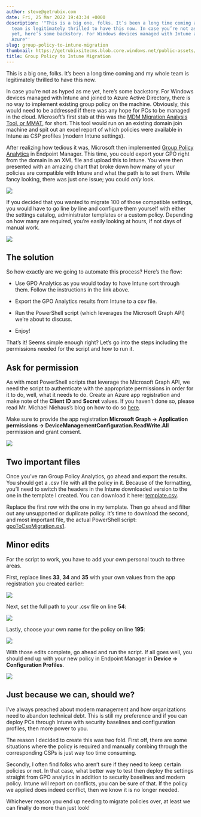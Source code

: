 ```yaml
---
author: steve@getrubix.com
date: Fri, 25 Mar 2022 19:43:34 +0000
description: '"This is a big one, folks. It’s been a long time coming and my whole
  team is legitimately thrilled to have this now. In case you’re not as hyped as me
  yet, here’s some backstory. For Windows devices managed with Intune and joined to
  Azure"'
slug: group-policy-to-intune-migration
thumbnail: https://getrubixsitecms.blob.core.windows.net/public-assets/content/v1/logo512.png
title: Group Policy to Intune Migration
---
```


This is a big one, folks. It’s been a long time coming and my whole team is legitimately thrilled to have this now.

In case you’re not as hyped as me yet, here’s some backstory. For Windows devices managed with Intune and joined to Azure Active Directory, there is no way to implement existing group policy on the machine. Obviously, this would need to be addressed if there was any hope for PCs to be managed in the cloud. Microsoft’s first stab at this was the [MDM Migration Analysis Tool, or MMAT](https://github.com/WindowsDeviceManagement/MMAT), for short. This tool would run on an existing domain join machine and spit out an excel report of which policies were available in Intune as CSP profiles (modern Intune settings).

After realizing how tedious it was, Microsoft then implemented [Group Policy Analytics](https://docs.microsoft.com/en-us/mem/intune/configuration/group-policy-analytics) in Endpoint Manager. This time, you could export your GPO right from the domain in an XML file and upload this to Intune. You were then presented with an amazing chart that broke down how many of your policies are compatible with Intune and what the path is to set them. While fancy looking, there was just one issue; you could _only_ look.

![](https://getrubixsitecms.blob.core.windows.net/public-assets/content/v1/5dd365a31aa1fd743bc30b8e/09db85ad-b324-419b-a975-d5ba24020641/gpoAnalytics.png)

If you decided that you wanted to migrate 100 of those compatible settings, you would have to go line by line and configure them yourself with either the settings catalog, administrator templates or a custom policy. Depending on how many are required, you’re easily looking at hours, if not days of manual work.

![](https://getrubixsitecms.blob.core.windows.net/public-assets/content/v1/5dd365a31aa1fd743bc30b8e/a9942ca6-30f7-474c-9833-7663d8782566/gpo+settings.png)

The solution
------------

So how exactly are we going to automate this process? Here’s the flow:

-   Use GPO Analytics as you would today to have Intune sort through them. Follow the instructions in the link above.
    
-   Export the GPO Analytics results from Intune to a csv file.
    
-   Run the PowerShell script (which leverages the Microsoft Graph API) we’re about to discuss.
    
-   Enjoy!
    

That’s it! Seems simple enough right? Let’s go into the steps including the permissions needed for the script and how to run it.

Ask for permission
------------------

As with most PowerShell scripts that leverage the Microsoft Graph API, we need the script to authenticate with the appropriate permissions in order for it to do, well, what it needs to do. Create an Azure app registration and make note of the **Client ID** and **Secret** values. If you haven’t done so, please read Mr. Michael Niehaus’s blog on how to do so [here](https://oofhours.com/2019/11/29/app-based-authentication-with-intune/).

Make sure to provide the app registration **Microsoft Graph ->** **Application permissions -> DeviceManagementConfiguration.ReadWrite.All** permission and grant consent.

![](https://getrubixsitecms.blob.core.windows.net/public-assets/content/v1/5dd365a31aa1fd743bc30b8e/ce71cd82-43ec-4f48-a5c3-98f0c5d85d4e/api.png)

Two important files
-------------------

Once you’ve ran Group Policy Analytics, go ahead and export the results. You should get a .csv file with all the policy in it. Because of the formatting, you’ll need to switch the headers in the Intune downloaded version to the one in the template I created. You can download it here: [template.csv](https://github.com/groovemaster17/IntunePowershell/blob/main/template.csv).

Replace the first row with the one in my template. Then go ahead and filter out any unsupported or duplicate policy. It’s time to download the second, and most important file, the actual PowerShell script: [gpoToCspMigration.ps1](https://github.com/groovemaster17/IntunePowershell/blob/main/gpoToCspMigration.ps1).

Minor edits
-----------

For the script to work, you have to add your own personal touch to three areas.

First, replace lines **33**, **34** and **35** with your own values from the app registration you created earlier:

![](https://getrubixsitecms.blob.core.windows.net/public-assets/content/v1/5dd365a31aa1fd743bc30b8e/0bb4db79-1471-47e6-8ead-37a6fac1f2b0/script1.png)

Next, set the full path to your .csv file on line **54**:

![](https://getrubixsitecms.blob.core.windows.net/public-assets/content/v1/5dd365a31aa1fd743bc30b8e/467514b8-64ec-43a9-a132-f883b611f7ae/script2.png)

Lastly, choose your own name for the policy on line **195**:

![](https://getrubixsitecms.blob.core.windows.net/public-assets/content/v1/5dd365a31aa1fd743bc30b8e/3a3aa6a7-e400-4d70-b8c6-44d095f7715c/script3.png)

With those edits complete, go ahead and run the script. If all goes well, you should end up with your new policy in Endpoint Manager in **Device -> Configuration Profiles**.

![](https://getrubixsitecms.blob.core.windows.net/public-assets/content/v1/5dd365a31aa1fd743bc30b8e/2ee7dd41-24be-42bc-b5fc-ee2417dcbbb5/success.png)

Just because we can, should we?
-------------------------------

I’ve always preached about modern management and how organizations need to abandon technical debt. This is still my preference and if you can deploy PCs through Intune with security baselines and configuration profiles, then more power to you.

The reason I decided to create this was two fold. First off, there are some situations where the policy is required and manually combing through the corresponding CSPs is just way too time consuming.

Secondly, I often find folks who aren’t sure if they need to keep certain policies or not. In that case, what better way to test then deploy the settings straight from GPO analytics in addition to security baselines and modern policy. Intune will report on conflicts, you can be sure of that. If the policy we applied does indeed conflict, then we know it is no longer needed.

Whichever reason you end up needing to migrate policies over, at least we can finally do more than just look!
